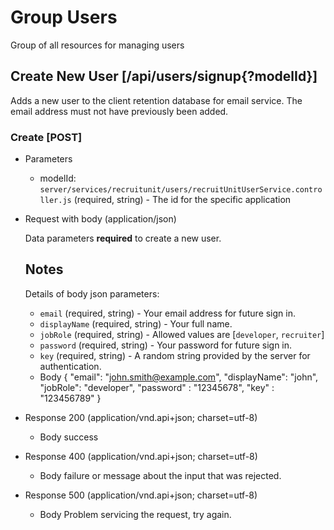 <!-- Group is a keyword to define a seperate section in the parsed docs -->     
# Group Users
Group of all resources for managing users

## Create New User [/api/users/signup{?modelId}]
Adds a new user to the client retention database for email service. The email address must not have previously been added. 

### Create [POST]

+ Parameters

  + modelId: `server/services/recruitunit/users/recruitUnitUserService.controller.js` (required, string) - The id for the specific application

+ Request with body (application/json)

    Data parameters **required** to create a new user.
    
    ## Notes
    Details of body json parameters:
    
    * `email` (required, string) - Your email address for future sign in.
    * `displayName` (required, string) - Your full name.
    * `jobRole` (required, string) - Allowed values are [`developer`, `recruiter`]
    * `password` (required, string) - Your password for future sign in.
    * `key` (required, string) - A random string provided by the server for authentication.
        
  + Body
    { "email": "john.smith@example.com", "displayName": "john", "jobRole": "developer", "password" : "12345678", "key" : "123456789" }

+ Response 200 (application/vnd.api+json; charset=utf-8)
  + Body
    success

+ Response 400 (application/vnd.api+json; charset=utf-8)
  + Body
    failure or message about the input that was rejected.
    
+ Response 500 (application/vnd.api+json; charset=utf-8)
  + Body
    Problem servicing the request, try again.
